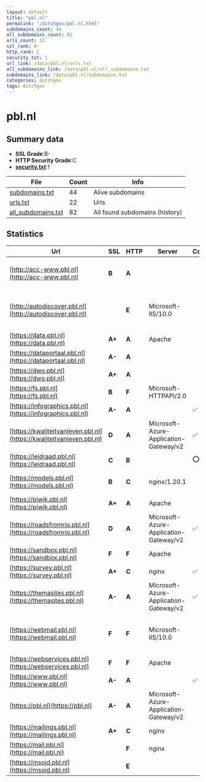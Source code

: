 ```yaml
---
layout: default
title: "pbl.nl"
permalink: "/dutchgov/pbl.nl.html"
subdomains_count: 44
all_subdomains_count: 82
urls_count: 22
ssl_rank: B-
http_rank: C
security_txt: 1
url_link: /data/pbl.nl/urls.txt
all_subdomains_link: /data/pbl.nl/all_subdomains.txt
subdomains_link: /data/pbl.nl/subdomains.txt
categories: dutchgov
tags: dutchgov
---
```



# pbl.nl
## Summary data


 - **SSL Grade**:B-
 - **HTTP Security Grade**:C
 - **[security.txt](https://www.digitaleoverheid.nl/nieuws/standaard-security-txt-nu-verplicht-voor-overheid/)**:1


| File       | Count | Info |
|------------|-------|------|
|[subdomains.txt](/DutchGovScope/data/pbl.nl/subdomains.txt)|44|Alive subdomains|
|[urls.txt](/DutchGovScope/data/pbl.nl/urls.txt)|22|Urls|
|[all_subdomains.txt](/DutchGovScope/data/pbl.nl/all_subdomains.txt)|82|All found subdomains (history)|


## Statistics


| Url | SSL | HTTP | Server | Cookie | HSTS | CORS | CTO | CSP | XFO | XXP | RP |FP| Tech |Title |
|--------|-------|-------|------|------|------|------|------|------|------|------|------|------|------|------|
|[http://acc-www.pbl.nl](http://acc-www.pbl.nl)| **B**| **A**|| |:white_check_mark: | | | | :white_check_mark: | :white_check_mark: | :white_check_mark: | :white_check_mark: |Apache HTTP Server Basic HSTS PHP:7.3.33||
|[http://autodiscover.pbl.nl](http://autodiscover.pbl.nl)| | **E**|Microsoft-IIS/10.0| | | | | | :white_check_mark: | | :white_check_mark: | |IIS:10.0 Microsoft ASP.NET Windows Server||
|[https://data.pbl.nl](https://data.pbl.nl)| **A+**| **A**|Apache| |:white_check_mark: | | | | :white_check_mark: | :white_check_mark: | :white_check_mark: | |Apache HTTP Server HSTS||
|[https://dataportaal.pbl.nl](https://dataportaal.pbl.nl)| **A-**| **A**|| |:white_check_mark: | | | | | :white_check_mark: | :white_check_mark: | |HSTS|PBL Dataportaal...|
|[https://dwo.pbl.nl](https://dwo.pbl.nl)| **A+**| **A**|| |:white_check_mark: | | | | :white_check_mark: | :white_check_mark: | :white_check_mark: | :white_check_mark: |HSTS||
|[https://fs.pbl.nl](https://fs.pbl.nl)| **B**| **F**|Microsoft-HTTPAPI/2.0| | | | | | | | :white_check_mark: | |Microsoft HTTPAPI:2.0|Not Found|
|[https://infographics.pbl.nl](https://infographics.pbl.nl)| **A-**| **A**||:white_check_mark: |:white_check_mark: | | | | :white_check_mark: | :white_check_mark: | :white_check_mark: | :white_check_mark: |HSTS PHP:8.1.22||
|[https://kwaliteitvanleven.pbl.nl](https://kwaliteitvanleven.pbl.nl)| **D**| **A**|Microsoft-Azure-Application-Gateway/v2|:white_check_mark: |:white_check_mark: | | | | :white_check_mark: | :white_check_mark: | :white_check_mark: | :white_check_mark: ||301 Moved Perman...|
|[https://leidraad.pbl.nl](https://leidraad.pbl.nl)| **C**| **B**||:o: |:white_check_mark: | | | :white_check_mark:| | :white_check_mark: | :white_check_mark: | |Bootstrap:3.3.1 HSTS PHP|Leidraad voor Om...|
|[https://models.pbl.nl](https://models.pbl.nl)| **B**| **C**|nginx/1.20.1| |:white_check_mark: | | | | | | :white_check_mark: | |HSTS Nginx:1.20.1 PHP:7.2.34||
|[https://piwik.pbl.nl](https://piwik.pbl.nl)| **A+**| **A**|Apache| |:white_check_mark: | | | | :white_check_mark: | :white_check_mark: | :white_check_mark: | |Apache HTTP Server HSTS|Test Page for th...|
|[https://roadsfromrio.pbl.nl](https://roadsfromrio.pbl.nl)| **D**| **A**|Microsoft-Azure-Application-Gateway/v2|:white_check_mark: |:white_check_mark: | | | | :white_check_mark: | :white_check_mark: | :white_check_mark: | :white_check_mark: ||301 Moved Perman...|
|[https://sandbox.pbl.nl](https://sandbox.pbl.nl)| **F**| **F**|Apache| | | | | | | | :white_check_mark: | |Apache HTTP Server HSTS|Test Page for th...|
|[https://survey.pbl.nl](https://survey.pbl.nl)| **A+**| **C**|nginx|:white_check_mark: |:white_check_mark: | | | | | :white_check_mark: | :white_check_mark: | |HSTS Nginx|Planbureau voor...|
|[https://themasites.pbl.nl](https://themasites.pbl.nl)| **A-**| **A**|Microsoft-Azure-Application-Gateway/v2|:white_check_mark: |:white_check_mark: | | | | :white_check_mark: | :white_check_mark: | :white_check_mark: | :white_check_mark: ||301 Moved Perman...|
|[https://webmail.pbl.nl](https://webmail.pbl.nl)| **F**| **F**|Microsoft-IIS/10.0| | | | | | | | :white_check_mark: | |HSTS IIS:10.0 Microsoft ASP.NET Windows Server||
|[https://webservices.pbl.nl](https://webservices.pbl.nl)| **F**| **F**|Apache| | | | | | | | :white_check_mark: | |Apache HTTP Server|Test Page for th...|
|[https://www.pbl.nl](https://www.pbl.nl)| **A-**| **A**||:white_check_mark: |:white_check_mark: | | | | :white_check_mark: | :white_check_mark: | :white_check_mark: | :white_check_mark: |Drupal:10 HSTS PHP|Home | Planburea...|
|[https://pbl.nl](https://pbl.nl)| **A-**| **A**|Microsoft-Azure-Application-Gateway/v2| |:white_check_mark: | | | | :white_check_mark: | :white_check_mark: | :white_check_mark: | :white_check_mark: |Apache HTTP Server HSTS|301 Moved Perman...|
|[https://mailings.pbl.nl](https://mailings.pbl.nl)| **A+**| **C**|nginx| |:white_check_mark: | | | | | | :white_check_mark: | |HSTS Nginx||
|[https://mail.pbl.nl](https://mail.pbl.nl)| | **F**|nginx| | | | | | | | :white_check_mark: | |Nginx|404 Not Found|
|[https://msoid.pbl.nl](https://msoid.pbl.nl)| | **E**|| | | | | | | | :white_check_mark: | ||Object moved|

